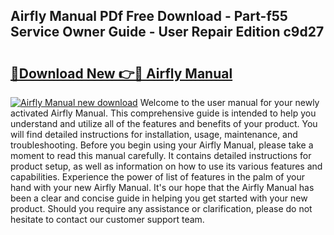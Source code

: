 ## Airfly Manual PDf Free Download - Part-f55 Service Owner Guide - User Repair Edition c9d27

# <h2><a href="http://bc2760.oget.top/?id=Airfly+Manual">🔗Download New 👉🔴 Airfly Manual</a></h2>

[![Airfly Manual new download](https://i.imgur.com/5g1atiW.png)](http://bc2760.oget.top/?id=Airfly+Manual)
Welcome to the user manual for your newly activated Airfly Manual. This comprehensive guide is intended to help you understand and utilize all of the features and benefits of your product. You will find detailed instructions for installation, usage, maintenance, and troubleshooting. Before you begin using your Airfly Manual, please take a moment to read this manual carefully. It contains detailed instructions for product setup, as well as information on how to use its various features and capabilities. Experience the power of list of features in the palm of your hand with your new Airfly Manual. It's our hope that the Airfly Manual has been a clear and concise guide in helping you get started with your new product. Should you require any assistance or clarification, please do not hesitate to contact our customer support team.
